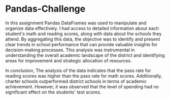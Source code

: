 # Pandas-Challenge

In this assignment Pandas DataFrames was used to manipulate and organize data effectively. I had access to detailed information about each student's math and reading scores, along with data about the schools they attend.
By aggregating this data, the objective was to identify and present clear trends in school performance that can provide valuable insights for decision-making processes. This analysis was instrumental in understanding the overall academic landscape of the district and identifying areas for improvement and strategic allocation of resources.

In conclusion, 
The analysis of the data indicates that the pass rate for reading scores was higher than the pass rate for math scores. Additionally, charter schools outperformed district schools in terms of academic achievement. However, it was observed that the level of spending had no significant effect on the students' test scores.
